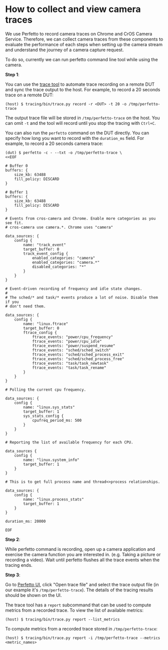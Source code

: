 # How to collect and view camera traces

We use Perfetto to record camera traces on Chrome and CrOS Camera Service.
Therefore, we can collect camera traces from these components to evaluate the
performance of each steps when setting up the camera stream and understand the
journey of a camera capture request.

To do so, currently we can run perfetto command line tool while using the
camera.

**Step 1**:

You can use the [trace tool](../tracing/bin/trace.py) to automate trace
recording on a remote DUT and sync the trace output to the host. For example,
to record a 20 seconds trace on a remote DUT:

```shell
(host) $ tracing/bin/trace.py record -r <DUT> -t 20 -o /tmp/perfetto-trace
```

The output trace file will be stored in `/tmp/perfetto-trace` on the host. You
can omit `-t` and the tool will record until you stop the tracing with `Ctrl+C`.

You can also run the `perfetto` command on the DUT directly. You can specify how
long you want to record with the `duration_ms` field. For example, to record a
20 seconds camera trace:

```shell
(dut) $ perfetto -c - --txt -o /tmp/perfetto-trace \
<<EOF

# Buffer 0
buffers: {
    size_kb: 63488
    fill_policy: DISCARD
}

# Buffer 1
buffers: {
    size_kb: 63488
    fill_policy: DISCARD
}

# Events from cros-camera and Chrome. Enable more categories as you see fit.
# cros-camera use camera.*. Chrome uses "camera"

data_sources: {
    config {
        name: "track_event"
        target_buffer: 0
        track_event_config {
            enabled_categories: "camera"
            enabled_categories: "camera.*"
            disabled_categories: "*"
        }
    }
}

# Event-driven recording of frequency and idle state changes.
#
# The sched/* and task/* events produce a lot of noise. Disable them if you
# don't need them.

data_sources: {
    config {
        name: "linux.ftrace"
        target_buffer: 0
        ftrace_config {
            ftrace_events: "power/cpu_frequency"
            ftrace_events: "power/cpu_idle"
            ftrace_events: "power/suspend_resume"
            ftrace_events: "sched/sched_switch"
            ftrace_events: "sched/sched_process_exit"
            ftrace_events: "sched/sched_process_free"
            ftrace_events: "task/task_newtask"
            ftrace_events: "task/task_rename"
        }
    }
}

# Polling the current cpu frequency.

data_sources: {
    config {
        name: "linux.sys_stats"
        target_buffer: 1
        sys_stats_config {
            cpufreq_period_ms: 500
        }
    }
}

# Reporting the list of available frequency for each CPU.

data_sources {
    config {
        name: "linux.system_info"
        target_buffer: 1
    }
}

# This is to get full process name and thread<>process relationships.

data_sources: {
    config {
        name: "linux.process_stats"
        target_buffer: 1
    }
}

duration_ms: 20000

EOF
```

**Step 2**:

While perfetto command is recording, open up a camera application and exercise
the camera function you are interested in. (e.g. Taking a picture or recording
a video). Wait until perfetto flushes all the trace events when the tracing
ends.

**Step 3**:

Go to [Perfetto UI](https://ui.perfetto.dev/), click "Open trace file" and
select the trace output file (in our example it's `/tmp/perfetto-trace`). The
details of the tracing results should be shown on the UI.

<!---
TODO(b/212231270): Add instructions about how to use Perfett UI directly to
collect camera traces sent from each platforms once Perfetto UI supports
custom configuration.
-->

The trace tool has a `report` subcommand that can be used to compute metrics
from a recorded trace. To view the list of available metrics:

```shell
(host) $ tracing/bin/trace.py report --list_metrics
```

To compute metrics from a recorded trace stored in `/tmp/perfetto-trace`:

```shell
(host) $ tracing/bin/trace.py report -i /tmp/perfetto-trace --metrics <metric_names>
```

